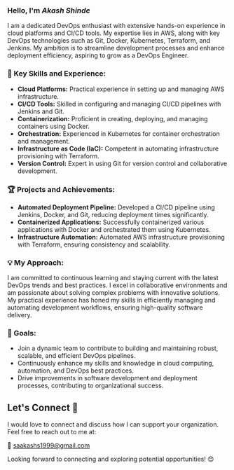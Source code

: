 ### Hello, I'm *Akash Shinde*

I am a dedicated DevOps enthusiast with extensive hands-on experience in cloud platforms and CI/CD tools. My expertise lies in AWS, along with key DevOps technologies such as Git, Docker, Kubernetes, Terraform, and Jenkins. My ambition is to streamline development processes and enhance deployment efficiency, aspiring to grow as a DevOps Engineer.

### 🔑 Key Skills and Experience:

- **Cloud Platforms:** Practical experience in setting up and managing AWS infrastructure.
- **CI/CD Tools:** Skilled in configuring and managing CI/CD pipelines with Jenkins and Git.
- **Containerization:** Proficient in creating, deploying, and managing containers using Docker.
- **Orchestration:** Experienced in Kubernetes for container orchestration and management.
- **Infrastructure as Code (IaC):** Competent in automating infrastructure provisioning with Terraform.
- **Version Control:** Expert in using Git for version control and collaborative development.

### 🏆 Projects and Achievements:

- **Automated Deployment Pipeline:** Developed a CI/CD pipeline using Jenkins, Docker, and Git, reducing deployment times significantly.
- **Containerized Applications:** Successfully containerized various applications with Docker and orchestrated them using Kubernetes.
- **Infrastructure Automation:** Automated AWS infrastructure provisioning with Terraform, ensuring consistency and scalability.

### 💡 My Approach:

I am committed to continuous learning and staying current with the latest DevOps trends and best practices. I excel in collaborative environments and am passionate about solving complex problems with innovative solutions. My practical experience has honed my skills in efficiently managing and automating development workflows, ensuring high-quality software delivery.

### 🎯 Goals:

- Join a dynamic team to contribute to building and maintaining robust, scalable, and efficient DevOps pipelines.
- Continuously enhance my skills and knowledge in cloud computing, automation, and DevOps best practices.
- Drive improvements in software development and deployment processes, contributing to organizational success.

## Let's Connect 🤝

I would love to connect and discuss how I can support your organization. Feel free to reach out to me at:

📧 [saakashs1999@gmail.com](mailto:saakashs1999@gmail.com)

Looking forward to connecting and exploring potential opportunities! 😊

<!---
aakashshinde09/aakashshinde09 is a ✨ special ✨ repository because its README.md (this file) appears on your GitHub profile.
You can click the Preview link to take a look at your changes.
--->
